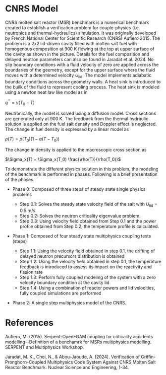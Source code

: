 # CNRS Model

CNRS molten salt reactor (MSR) benchmark is a numerical benchmark created to establish a verification 
problem for couple-physics (i.e. neutronics and thermal-hydraulics) simulation. It was originally 
developed by French National Center for Scientific Research (CNRS) Aufiero 2015.
The problem is a 2x2 lid-driven cavity filled with molten salt fuel with homogenous composition at 
900 K flowing at the top at upper surface of the cavity as shown in the picture. Details for the fuel 
composition and delayed neutron parameters can also be found in Jaradat et al. 2024.
No slip boundary conditions with a fluid velocity of zero are applied across the boundaries of the 
geometry, except for the upper surface where the fluid moves with a determined velocity $U_\text{lid}$.
The model implements adiabatic boundary conditions across the geometry walls.
A heat sink is introduced to the builk of the fluid to represent cooling process.
The heat sink is modeled using a newton heat law like model as in

$q^{\prime \prime \prime}=\gamma \left(T_0-T\right)$

Neutronically, the model is solved using a diffusion model.
Cross sections are generated only at 900 K.
The feedback from the thermal hydraulic solution is applied on the fuel salt density and Doppler effect
is neglected.
The change in fuel density is expressed by a linear model as

$\rho(T) = \rho(T_0)\left(1-\alpha(T-T_0)\right)$

The change in density is applied to the macroscopic cross section as

$\Sigma_x(T) = \Sigma_x(T_0) \frac{\rho(T)}{\rho(T_0)}$

To demonstrate the different physics solution in this problem, the modeling of the
benchmark is performed in phases.
Following is a brief presentation of the phases

- Phase 0: Composed of three steps of steady state single physics problems

  - Step 0.1: Solves the steady state velocity field of the salt with $U_\text{lid} = 0.5$ m/s
  - Step 0.2: Solves the neutron criticality eigenvalue problem.
  - Step 0.3: Using velocity field obtained from Step 0.1 and the power profile obtained from
              Step 0.2, the temperature profile is calculated.

- Phase 1: Composed of four steady state multiphysics coupling tests (steps)

  - Step 1.1: Using the velocity field obtained in step 0.1, the drifting of delayed 
              neutron precursors distribution is obtained
  - Step 1.2: Using the velocity field obtained in step 0.1, the temperature feedback 
              is introduced to assess its impact on the reactivity and fission rate
  - Step 1.3: Perform fully coupled modeling of the system with a zero velocity 
              boundary condition at the cavity lid
  - Step 1.4: Using a combination of reactor powers and lid velocities, fully coupled 
              simulations are performed

- Phase 2: A single step multiphysics model of the CNRS.


# References

Aufiero, M. (2015). Serpent-OpenFOAM coupling for criticality accidents modelling--Definition of a benchamrk 
for MSRs multiphysics modelling. SERPENT and Multiphysics Workshop.

Jaradat, M. K., Choi, N., & Abou-Jaoude, A. (2024). Verification of Griffin-Pronghorn-Coupled Multiphysics 
Code System Against CNRS Molten Salt Reactor Benchmark. Nuclear Science and Engineering, 1-34.
